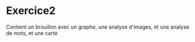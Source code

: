 # Exercice2
Contient un brouillon avec un graphe, une analyse d'images, et une analyse de mots, et une carte
